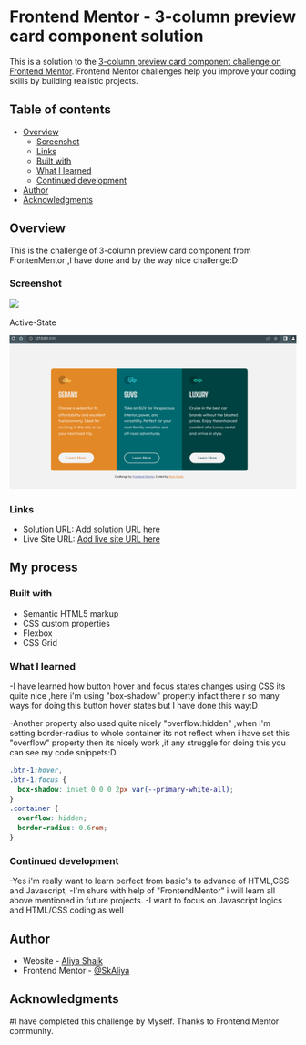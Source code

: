 # Frontend Mentor - 3-column preview card component solution

This is a solution to the [3-column preview card component challenge on Frontend Mentor](https://www.frontendmentor.io/challenges/3column-preview-card-component-pH92eAR2-). Frontend Mentor challenges help you improve your coding skills by building realistic projects.

## Table of contents

- [Overview](#overview)
  - [Screenshot](#screenshot)
  - [Links](#links)
  - [Built with](#built-with)
  - [What I learned](#what-i-learned)
  - [Continued development](#continued-development)
- [Author](#author)
- [Acknowledgments](#acknowledgments)

## Overview

This is the challenge of 3-column preview card component from FrontenMentor ,I have done and by the way nice challenge:D

### Screenshot

![](./Screenshot%2023-11-20%20093018.png)

Active-State

![](./ActiveScreenshot%202023-11-20%20093042.png)

### Links

- Solution URL: [Add solution URL here](https://github.com/SkAliya/4-Three-column-component.git)
- Live Site URL: [Add live site URL here](https://your-live-site-url.com)

## My process

### Built with

- Semantic HTML5 markup
- CSS custom properties
- Flexbox
- CSS Grid

### What I learned

-I have learned how button hover and focus states changes using CSS its quite nice ,here i'm using "box-shadow" property infact there r so many ways for doing this button hover states but I have done this way:D

-Another property also used quite nicely "overflow:hidden" ,when i'm setting border-radius to whole container its not reflect when i have set this "overflow" property then its nicely work ,if any struggle for doing this you can see my code snippets:D

```css
.btn-1:hover,
.btn-1:focus {
  box-shadow: inset 0 0 0 2px var(--primary-white-all);
}
.container {
  overflow: hidden;
  border-radius: 0.6rem;
}
```

### Continued development

-Yes i'm really want to learn perfect from basic's to advance of HTML,CSS and Javascript,
-I'm shure with help of "FrontendMentor" i will learn all above mentioned in future projects.
-I want to focus on Javascript logics and HTML/CSS coding as well

## Author

- Website - [Aliya Shaik](https://github.com/SkAliya/4-Three-column-component.git)
- Frontend Mentor - [@SkAliya](https://www.frontendmentor.io/profile/SkAliya)

## Acknowledgments

#I have completed this challenge by Myself. Thanks to Frontend Mentor community.
